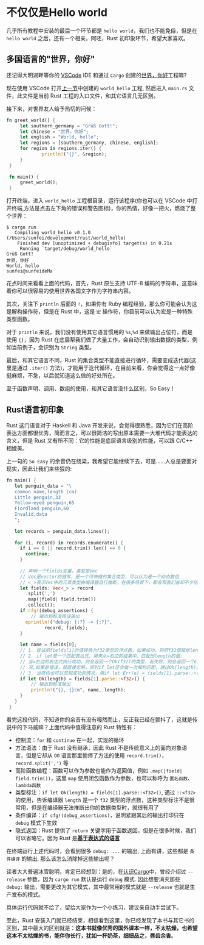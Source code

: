 # 不仅仅是Hello world

几乎所有教程中安装的最后一个环节都是 `hello world`，我们也不能免俗，但是在 `hello world` 之后，还有一个相亲，阿呸，Rust 初印象环节，希望大家喜欢。

## 多国语言的"世界，你好"

还记得大明湖畔等你的 [VSCode](./editor.md) IDE 和通过 `Cargo` 创建的[世界，你好](./cargo.md)工程嘛? 

现在使用 VSCode 打开[上一节](./cargo.md)中创建的 `world_hello` 工程, 然后进入 `main.rs` 文件，此文件是当前 Rust 工程的入口文件，和其它语言几无区别。

接下来，对世界友人给予热切的问候：
```rust
fn greet_world() {
     let southern_germany = "Grüß Gott!";
     let chinese = "世界，你好";
     let english = "World, hello";
     let regions = [southern_germany, chinese, english];
     for region in regions.iter() {
             println!("{}", &region);
     }
 }
 
 fn main() {
     greet_world();
 }
```

打开终端，进入 `world_hello` 工程根目录，运行该程序(你也可以在 VSCode 中打开终端,方法是点击左下角的错误和警告图标)，你的热情，好像一把火，燃烧了整个世界：
```console
$ cargo run
   Compiling world_hello v0.1.0 (/Users/sunfei/development/rust/world_hello)
    Finished dev [unoptimized + debuginfo] target(s) in 0.21s
     Running `target/debug/world_hello`
Grüß Gott!
世界，你好
World, hello
sunfei@sunfeideMa
```

花点时间来看看上面的代码，首先，Rust 原生支持 UTF-8 编码的字符串，这意味着你可以很容易的使用世界各国文字作为字符串内容。

其次，关注下 `println` 后面的 `!`，如果你有 Ruby 编程经验，那么你可能会认为这是解构操作符，但是在 Rust 中，这是 `宏` 操作符，你目前可以认为宏是一种特殊类型函数。

对于 `println` 来说，我们没有使用其它语言惯用的 `%s`,`%d` 来做输出占位符，而是使用 `{}`，因为 Rust 在底层帮我们做了大量工作，会自动识别输出数据的类型，例如当前例子，会识别为 `String` 类型。

最后，和其它语言不同，Rust 的集合类型不能直接进行循环，需要变成迭代器(这里是通过 `.iter()` 方法)，才能用于迭代循环，在目前来看，你会觉得这一点好像挺麻烦，不急，以后就知道这么做的好处所在。

至于函数声明、调用、数组的使用，和其它语言没什么区别，So Easy！

## Rust语言初印象
Rust 这门语言对于 Haskell 和 Java 开发来说，会觉得很熟悉，因为它们在高阶表达方面都很优秀，简而言之，可以很简洁的写出原本需要一大堆代码才能表达的含义，但是 Rust 又有所不同：它的性能是底层语言级别的性能，可以跟 C/C++ 相媲美。

上一句的 `So Easy` 的余音仍在绕梁，我希望它能继续下去，可是……人总是要面对现实，因此让我们来些狠的: 
```rust
fn main() {
   let penguin_data = "\
   common name,length (cm)
   Little penguin,33
   Yellow-eyed penguin,65
   Fiordland penguin,60
   Invalid,data
   ";
 
   let records = penguin_data.lines();
 
   for (i, record) in records.enumerate() {
     if i == 0 || record.trim().len() == 0 {
       continue;
     }
     
     // 声明一个fields变量，类型是Vec
     // Vec是vector的缩写，是一个可伸缩的集合类型，可以认为是一个动态数组
     // <_>表示Vec中的元素类型由编译器自行推断，在很多场景下，都会帮我们省却不少功夫
     let fields: Vec<_> = record
       .split(',')
       .map(|field| field.trim())
       .collect();
     if cfg!(debug_assertions) {
         // 输出到标准错误输出
       eprintln!("debug: {:?} -> {:?}",
              record, fields);
     }
 
     let name = fields[0];
     // 1. 尝试把fields[1]的值转换为f32类型的浮点数，如果成功，则把f32值赋给length变量
     // 2. if let是一个匹配表达式，用来从=右边的结果中，匹配出length的值:
     // 当=右边的表达式执行成功，则会返回一个Ok(f32)的类型，若失败，则会返回一个Err(e)类型，if let的作用就是仅匹配Ok也就是成功的情
     // 况,如果是错误，就直接忽略，同时if let还会做一次解构匹配，通过Ok(length)去匹配右边的Ok(f32)，最终把相应的f32值赋给length
     // 3. 当然你也可以忽视成功的情况，用if let Err(e) = fields[1].parse::<f32>() {...}匹配出错误，然后打印出来，但是没啥卵用
     if let Ok(length) = fields[1].parse::<f32>() {
         // 输出到标准输出
         println!("{}, {}cm", name, length);
     }
   }
 }
```

看完这段代码，不知道你的余音有没有嘎然而止，反正我已经在颤抖了，这就是传说中的下马威嘛？上面代码中值得注意的 Rust 特性有：
- 控制流：`for` 和 `continue` 在一起，实现的循环
- 方法语法：由于 Rust 没有继承，因此 Rust 不是传统意义上的面向对象语言，但是它却从 `OO` 语言那里偷师了方法的使用 `record.trim()`，`record.split(',')` 等
- 高阶函数编程：函数可以作为参数也能作为返回值，例如 `.map(|field| field.trim())`，这里 `map` 使用闭包函数作为参数，也可以称呼为 `匿名函数`、`lambda函数`
- 类型标注：`if let Ok(length) = fields[1].parse::<f32>()`, 通过 `::<f32>` 的使用，告诉编译器 `length` 是一个 `f32` 类型的浮点数，这种类型标注不是很常用，但是在编译器无法推断出你的数据类型时，就很有用了
- 条件编译：`if cfg!(debug_assertions)`，说明紧跟其后的输出打印只在 `debug` 模式下生效
- 隐式返回：Rust 提供了 `return` 关键字用于函数返回，但是在很多时候，我们可以省略它。因为 Rust 是[**基于表达式的语言**](../basic/base-type/statement-expression.md)


在终端运行上述代码时，会看到很多 `debug: ...` 的输出, 上面有讲，这些都是 `条件编译` 的输出, 那么该怎么消除掉这些输出呢？

读者大大普遍冰雪聪明，肯定已经想到：是的，在[认识Cargo](./cargo.md#手动编译和运行项目)中，曾经介绍过 `--release` 参数，因为 `cargo run` 默认是运行 `debug` 模式. 因此想要消灭那些 `debug:` 输出，需要更改为其它模式，其中最常用的模式就是 `--release` 也就是生产发布的模式。

具体运行代码就不给了，留给大家作为一个小练习，建议亲自动手尝试下。

至此，Rust 安装入门就已经结束，相信看到这里，你已经发现了本书与其它书的区别，其中最大的区别就是：**这本书就像优秀的国外课本一样，不太枯燥，也希望这本不太枯燥的书，能伴你长行，犹如一杯奶茶，细细品之，唇齿余香**。
